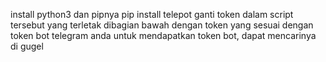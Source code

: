 install python3 dan pipnya
pip install telepot
ganti token dalam script tersebut yang terletak dibagian bawah dengan token yang sesuai dengan token bot telegram anda
untuk mendapatkan token bot, dapat mencarinya di gugel
